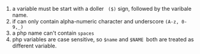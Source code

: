 1.  a variable must be start with a doller ``` ($)``` sign, followed by the varibale name.
2.  if can only contain alpha-numeric character and underscore ```(A-z, 0-9,_)```
3.  a php name can't contain ```spaces```
4.  php variables are case sensitive, so ```$name``` and ```$NAME ```both are treated as different variable.
